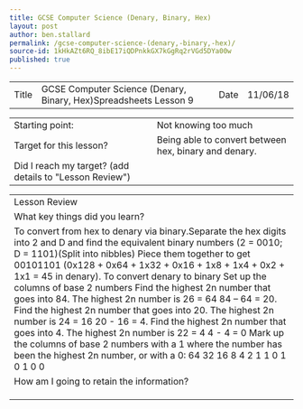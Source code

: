 ```yaml
---
title: GCSE Computer Science (Denary, Binary, Hex)
layout: post
author: ben.stallard
permalink: /gcse-computer-science-(denary,-binary,-hex)/
source-id: 1kHkAZt6RQ_8ibE17iQDPnkkGX7kGgRq2rVGd5DYa00w
published: true
---
```

<table>
  <tr>
    <td>Title</td>
    <td>GCSE Computer Science (Denary, Binary, Hex)Spreadsheets Lesson 9</td>
    <td>Date</td>
    <td>11/06/18</td>
  </tr>
</table>


<table>
  <tr>
    <td>Starting point:</td>
    <td>Not knowing too much</td>
  </tr>
  <tr>
    <td>Target for this lesson?</td>
    <td>Being able to convert between hex, binary and denary.</td>
  </tr>
  <tr>
    <td>Did I reach my target? 
(add details to "Lesson Review")</td>
    <td> </td>
  </tr>
</table>


<table>
  <tr>
    <td>Lesson Review</td>
  </tr>
  <tr>
    <td>What key things did you learn?</td>
  </tr>
  <tr>
    <td>To convert from hex to denary via binary.Separate the hex digits into 2 and D and find the equivalent binary numbers (2 = 0010; D = 1101)(Split into nibbles)
Piece them together to get 00101101 (0x128 + 0x64 + 1x32 + 0x16 + 1x8 + 1x4 + 0x2 + 1x1 = 45 in denary).
 To convert denary to binary
Set up the columns of base 2 numbers
Find the highest 2n number that goes into 84. The highest 2n number is 26 = 64
84 – 64 = 20. Find the highest 2n number that goes into 20. The highest 2n number is 24 = 16
20 - 16 = 4. Find the highest 2n number that goes into 4. The highest 2n number is 22 = 4
4 - 4 = 0
Mark up the columns of base 2 numbers with a 1 where the number has been the highest 2n number, or with a 0:
64
32
16
8
4
2
1
1
0
1
0
1
0
0


</td>
  </tr>
  <tr>
    <td>How am I going to retain the information?</td>
  </tr>
  <tr>
    <td></td>
  </tr>
  <tr>
    <td></td>
  </tr>
  <tr>
    <td></td>
  </tr>
</table>


